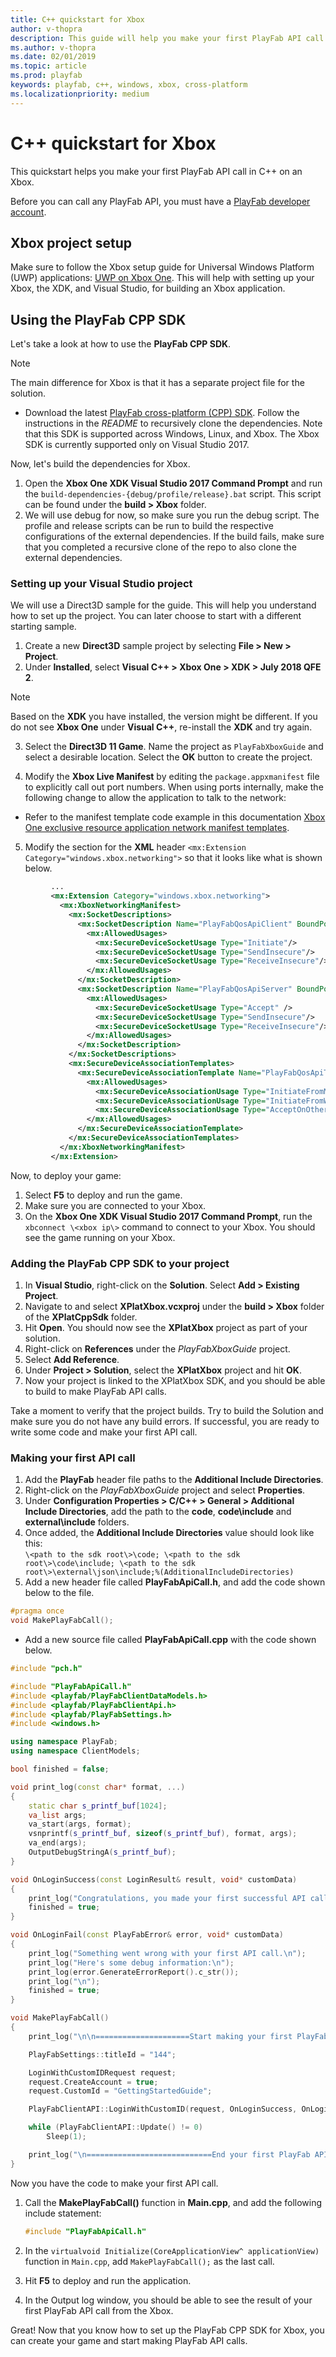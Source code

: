 ```yaml
---
title: C++ quickstart for Xbox
author: v-thopra
description: This guide will help you make your first PlayFab API call in C++ on an Xbox.
ms.author: v-thopra
ms.date: 02/01/2019
ms.topic: article
ms.prod: playfab
keywords: playfab, c++, windows, xbox, cross-platform
ms.localizationpriority: medium
---
```


# C++ quickstart for Xbox

This quickstart helps you make your first PlayFab API call in C++ on an Xbox.

Before you can call any PlayFab API, you must have a [PlayFab developer account](https://developer.playfab.com/en-us/sign-up). 

## Xbox project setup

Make sure to follow the Xbox setup guide for Universal Windows Platform (UWP) applications: [UWP on Xbox One](https://docs.microsoft.com/en-us/windows/uwp/xbox-apps). This will help with setting up your Xbox, the XDK, and Visual Studio, for building an Xbox application.

## Using the PlayFab CPP SDK

Let's take a look at how to use the **PlayFab CPP SDK**.

> [!NOTE]
> The main difference for Xbox is that it has a separate project file for the solution.

- Download the latest [PlayFab cross-platform (CPP) SDK](https://github.com/PlayFab/XPlatCppSdk). Follow the instructions in the *README* to recursively clone the dependencies. Note that this SDK is supported across Windows, Linux, and Xbox. The Xbox SDK is currently supported only on Visual Studio 2017.

Now, let's build the dependencies for Xbox.

1. Open the **Xbox One XDK Visual Studio 2017 Command Prompt** and run the `build-dependencies-{debug/profile/release}.bat` script. This script can be found under the **build \> Xbox** folder.
2. We will use debug for now, so make sure you run the debug script. The profile and release scripts can be run to build the respective configurations of the external dependencies. If the build fails, make sure that you completed a recursive clone of the repo to also clone the external dependencies.

### Setting up your Visual Studio project

We will use a Direct3D sample for the guide. This will help you understand how to set up the project. You can later choose to start with a different starting sample.

1. Create a new **Direct3D** sample project by selecting **File \> New \> Project**.
2. Under **Installed**, select **Visual C++ \> Xbox One \> XDK \> July 2018 QFE 2**.
  
> [!NOTE]
> Based on the **XDK** you have installed, the version might be different. If you do not see **Xbox One** under **Visual C++**, re-install the **XDK** and try again.

3. Select the **Direct3D 11 Game**. Name the project as `PlayFabXboxGuide` and select a desirable location. Select the **OK** button to create the project.

4. Modify the **Xbox Live Manifest** by editing the `package.appxmanifest` file to explicitly call out port numbers. When using ports internally, make the following change to allow the application to talk to the network:

- Refer to the manifest template code example in this documentation [Xbox One exclusive resource application network manifest templates](https://docs.microsoft.com/en-us/windows/uwp/xbox-live/multiplayer/xbox-integrated-multiplayer/xim-manifest#xbox-one-exclusive-resource-application-network-manifest-templates).

5. Modify the section for the **XML** header `<mx:Extension Category="windows.xbox.networking">` so that it looks like what is shown below.

```xml
         ...
         <mx:Extension Category="windows.xbox.networking">
           <mx:XboxNetworkingManifest>
             <mx:SocketDescriptions>
               <mx:SocketDescription Name="PlayFabQosApiClient" BoundPort="0" SecureIpProtocol="Udp">
                 <mx:AllowedUsages>
                   <mx:SecureDeviceSocketUsage Type="Initiate"/>
                   <mx:SecureDeviceSocketUsage Type="SendInsecure"/>
                   <mx:SecureDeviceSocketUsage Type="ReceiveInsecure"/>
                 </mx:AllowedUsages>
               </mx:SocketDescription>
               <mx:SocketDescription Name="PlayFabQosApiServer" BoundPort="3075" SecureIpProtocol="Udp">
                 <mx:AllowedUsages>
                   <mx:SecureDeviceSocketUsage Type="Accept" />
                   <mx:SecureDeviceSocketUsage Type="SendInsecure"/>
                   <mx:SecureDeviceSocketUsage Type="ReceiveInsecure"/>
                 </mx:AllowedUsages>
               </mx:SocketDescription>
             </mx:SocketDescriptions>
             <mx:SecureDeviceAssociationTemplates>
               <mx:SecureDeviceAssociationTemplate Name="PlayFabQosApiTraffic" InitiatorSocketDescription="PlayFabQosApiClient" AcceptorSocketDescription="PlayFabQosApiServer" MultiplayerSessionRequirement="None">
                 <mx:AllowedUsages>
                   <mx:SecureDeviceAssociationUsage Type="InitiateFromMicrosoftConsole" />
                   <mx:SecureDeviceAssociationUsage Type="InitiateFromWindowsDesktop" />
                   <mx:SecureDeviceAssociationUsage Type="AcceptOnOtherDevice" />
                 </mx:AllowedUsages>
               </mx:SecureDeviceAssociationTemplate>
             </mx:SecureDeviceAssociationTemplates>
           </mx:XboxNetworkingManifest>
         </mx:Extension>
```

Now, to deploy your game:

1. Select **F5** to deploy and run the game.
2. Make sure you are connected to your Xbox.
3. On the **Xbox One XDK Visual Studio 2017 Command Prompt**, run the `xbconnect \<xbox ip\>` command to connect to your Xbox. You should see the game running on your Xbox.

### Adding the PlayFab CPP SDK to your project

1. In **Visual Studio**, right-click on the **Solution**. Select **Add \> Existing Project**.
2. Navigate to and select **XPlatXbox.vcxproj** under the **build \> Xbox** folder of the **XPlatCppSdk** folder.
3. Hit **Open**. You should now see the **XPlatXbox** project as part of your solution.
4. Right-click on **References** under the *PlayFabXboxGuide* project.
5. Select **Add Reference**.
6. Under **Project \> Solution**, select the **XPlatXbox** project and hit **OK**.
7. Now your project is linked to the XPlatXbox SDK, and you should be able to build to make PlayFab API calls.

Take a moment to verify that the project builds. Try to build the Solution and make sure you do not have any build errors. If successful, you are ready to write some code and make your first API call.

### Making your first API call

1. Add the **PlayFab** header file paths to the **Additional Include Directories**.
2. Right-click on the *PlayFabXboxGuide* project and select **Properties**.
3. Under **Configuration Properties \> C/C++ \> General \> Additional Include Directories**, add the path to the **code**, **code\include** and **external\include** folders.
4. Once added, the **Additional Include Directories** value should look like this:  
    `\<path to the sdk root\>\code; \<path to the sdk root\>\code\include; \<path to the sdk root\>\external\json\include;%(AdditionalIncludeDirectories)`
5. Add a new header file called **PlayFabApiCall.h**, and add the code shown below to the file.

```cpp
#pragma once
void MakePlayFabCall();
```

- Add a new source file called **PlayFabApiCall.cpp** with the code shown below.

```cpp
#include "pch.h"

#include "PlayFabApiCall.h"
#include <playfab/PlayFabClientDataModels.h>
#include <playfab/PlayFabClientApi.h>
#include <playfab/PlayFabSettings.h>
#include <windows.h>

using namespace PlayFab;
using namespace ClientModels;

bool finished = false;

void print_log(const char* format, ...)
{
    static char s_printf_buf[1024];
    va_list args;
    va_start(args, format);
    vsnprintf(s_printf_buf, sizeof(s_printf_buf), format, args);
    va_end(args);
    OutputDebugStringA(s_printf_buf);
}

void OnLoginSuccess(const LoginResult& result, void* customData)
{
    print_log("Congratulations, you made your first successful API call!\n");
    finished = true;
}

void OnLoginFail(const PlayFabError& error, void* customData)
{
    print_log("Something went wrong with your first API call.\n");
    print_log("Here's some debug information:\n");
    print_log(error.GenerateErrorReport().c_str());
    print_log("\n");
    finished = true;
}

void MakePlayFabCall()
{
    print_log("\n\n=====================Start making your first PlayFab API call========================\n\n");

    PlayFabSettings::titleId = "144";

    LoginWithCustomIDRequest request;
    request.CreateAccount = true;
    request.CustomId = "GettingStartedGuide";

    PlayFabClientAPI::LoginWithCustomID(request, OnLoginSuccess, OnLoginFail);

    while (PlayFabClientAPI::Update() != 0)
        Sleep(1);

    print_log("\n============================End your first PlayFab API call==========================\n\n");
}
```

Now you have the code to make your first API call.

1. Call the **MakePlayFabCall()** function in **Main.cpp**, and add the following include statement:

    ```cpp
    #include "PlayFabApiCall.h"
    ```

2. In the `virtualvoid Initialize(CoreApplicationView^ applicationView)` function in `Main.cpp`, add `MakePlayFabCall();` as the last call.
3. Hit **F5** to deploy and run the application.
4. In the Output log window, you should be able to see the result of your first PlayFab API call from the Xbox.

Great! Now that you know how to set up the PlayFab CPP SDK for Xbox, you can create your game and start making PlayFab API calls.
